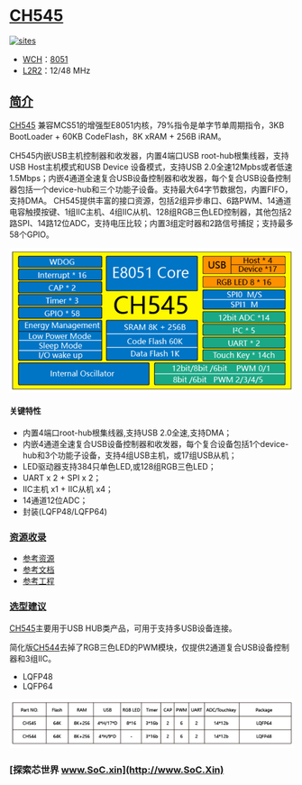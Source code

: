﻿# [CH545](https://github.com/SoCXin/CH545)

[![sites](http://182.61.61.133/link/resources/SoC.png)](http://www.SoC.Xin)

* [WCH](http://www.wch.cn/)：[8051](https://github.com/SoCXin/8051)
* [L2R2](https://github.com/SoCXin/Level)：12/48 MHz

## [简介](https://github.com/SoCXin/CH545/wiki)

[CH545](https://github.com/SoCXin/CH545) 兼容MCS51的增强型E8051内核，79%指令是单字节单周期指令，3KB BootLoader + 60KB CodeFlash，8K xRAM + 256B iRAM。

CH545内嵌USB主机控制器和收发器，内置4端口USB root-hub根集线器，支持USB Host主机模式和USB Device 设备模式，支持USB 2.0全速12Mpbs或者低速1.5Mbps；内嵌4通道全速复合USB设备控制器和收发器，每个复合USB设备控制器包括一个device-hub和三个功能子设备。支持最大64字节数据包，内置FIFO，支持DMA。
CH545提供丰富的接口资源，包括2组异步串口、6路PWM、14通道电容触摸按键、1组IIC主机、4组IIC从机、128组RGB三色LED控制器，其他包括2路SPI、14路12位ADC，支持电压比较；内置3组定时器和2路信号捕捉；支持最多58个GPIO。

[![sites](docs/CH545.png)](http://www.wch.cn/products/CH545.html)

#### 关键特性

* 内置4端口root-hub根集线器,支持USB 2.0全速,支持DMA；
* 内嵌4通道全速复合USB设备控制器和收发器，每个复合设备包括1个device-hub和3个功能子设备，支持4组USB主机，或17组USB从机；
* LED驱动器支持384只单色LED,或128组RGB三色LED；
* UART x 2 + SPI x 2；
* IIC主机 x1 + IIC从机 x4；
* 14通道12位ADC；
* 封装(LQFP48/LQFP64)

### [资源收录](https://github.com/SoCXin)

* [参考资源](src/)
* [参考文档](docs/)
* [参考工程](project/)

### [选型建议](https://github.com/SoCXin)

[CH545](https://github.com/SoCXin/CH545)主要用于USB HUB类产品，可用于支持多USB设备连接。

简化版[CH544](http://www.wch.cn/products/CH544.html)去掉了RGB三色LED的PWM模块，仅提供2通道复合USB设备控制器和3组IIC。

* LQFP48
* LQFP64

[![sites](docs/list.png)](http://www.wch.cn/products/CH545.html)

### [探索芯世界 www.SoC.xin](http://www.SoC.Xin)
